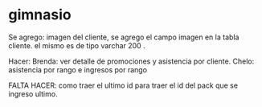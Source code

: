# gimnasio
Se agrego:
imagen del cliente, se agrego el campo imagen en la tabla cliente. el mismo es de tipo varchar 200 . 

Hacer:
Brenda: ver detalle de promociones y asistencia por cliente.
Chelo: asistencia por rango  e ingresos por rango

FALTA HACER: 
como traer el ultimo id para traer el id del pack que se ingreso ultimo. 